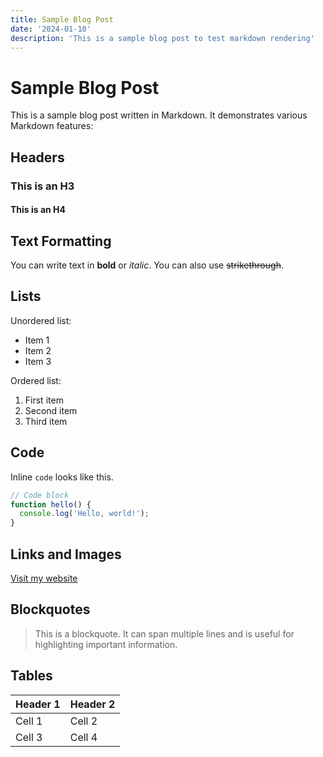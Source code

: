 ```yaml
---
title: Sample Blog Post
date: '2024-01-10'
description: 'This is a sample blog post to test markdown rendering'
---
```


# Sample Blog Post

This is a sample blog post written in Markdown. It demonstrates various Markdown features:

## Headers

### This is an H3
#### This is an H4

## Text Formatting

You can write text in **bold** or *italic*. You can also use ~~strikethrough~~.

## Lists

Unordered list:
- Item 1
- Item 2
- Item 3

Ordered list:
1. First item
2. Second item
3. Third item

## Code

Inline `code` looks like this.

```javascript
// Code block
function hello() {
  console.log('Hello, world!');
}
```

## Links and Images

[Visit my website](https://example.com)

## Blockquotes

> This is a blockquote. It can span multiple lines and is useful for highlighting important information.

## Tables

| Header 1 | Header 2 |
|----------|----------|
| Cell 1   | Cell 2   |
| Cell 3   | Cell 4   | 